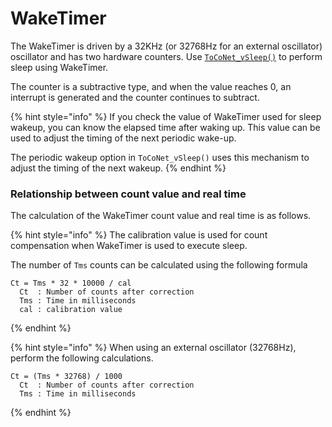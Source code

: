 # WakeTimer

The WakeTimer is driven by a 32KHz (or 32768Hz for an external oscillator) oscillator and has two hardware counters. Use [`ToCoNet_vSleep()`](../../twelite-net-api-rifurensu/twelite-net-guan-shu/toconet_vsleep.md) to perform sleep using WakeTimer.

The counter is a subtractive type, and when the value reaches 0, an interrupt is generated and the counter continues to subtract.

{% hint style="info" %}
If you check the value of WakeTimer used for sleep wakeup, you can know the elapsed time after waking up. This value can be used to adjust the timing of the next periodic wake-up.

The periodic wakeup option in `ToCoNet_vSleep()` uses this mechanism to adjust the timing of the next wakeup.
{% endhint %}

### Relationship between count value and real time

The calculation of the WakeTimer count value and real time is as follows.

{% hint style="info" %}
The calibration value is used for count compensation when WakeTimer is used to execute sleep.

The number of `Tms` counts can be calculated using the following formula

```
Ct = Tms * 32 * 10000 / cal
  Ct  : Number of counts after correction
  Tms : Time in milliseconds
  cal : calibration value
```
{% endhint %}

{% hint style="info" %}
When using an external oscillator (32768Hz), perform the following calculations.

```
Ct = (Tms * 32768) / 1000
  Ct  : Number of counts after correction
  Tms : Time in milliseconds
```
{% endhint %}



##  <a href="yin-shu" id="yin-shu"></a>

